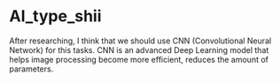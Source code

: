 # AI_type_shii
After researching, I think that we should use CNN (Convolutional Neural Network) for this tasks. CNN is an advanced Deep Learning model that helps image processing become more efficient, reduces the amount of parameters.